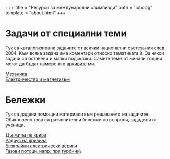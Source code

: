 +++
title = "Ресурси за международни олимпиади"
path = "iphobg"
template = "about.html"
+++

# Задачи от специални теми

Тук са каталогизирани задачите от всички национални състезания след 2004. Към всяка задача има коментари относно тематиката ѝ. За някои задачи са оставени и малки подсказки. Самите теми от минали години могат да бъдат намерени в [архивите](/teaching) ми.
 
[Механика](/iphobg/mech.pdf)\
[Електричество и магнетизъм](/iphobg/emag.pdf)

# Бележки

Тук са дадени помощни материали към решаването на задачите. Обикновено това са разяснителни бележки по въпроси, зададени от ученици.

[Дължина на крива](/iphobg/DuljinaNaKriva.pdf)\
[Радиус на кривина](/iphobg/RadiusNaKrivina.pdf)\
[Безкрайни електрически вериги](/iphobg/BezkrainiVerigi.pdf)\
[Газови потоци, напр. при турбини](/iphobg/JouleThomson.pdf)\


